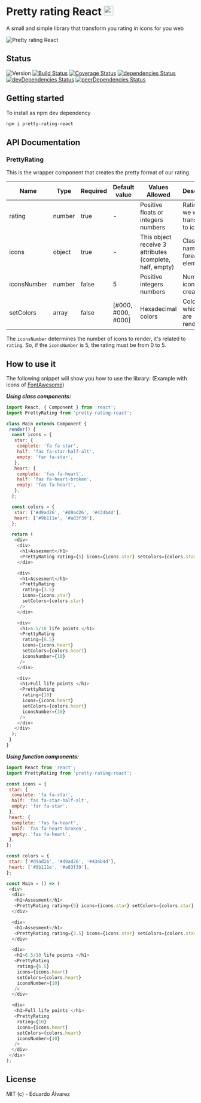 # Pretty rating React <img src="https://cdn.iconscout.com/icon/free/png-256/typescript-1174965.png" width="25" height="25" />

A small and simple library that transform you rating in icons for you web

![Pretty rating React](https://imgur.com/Pd1vf7k.png 'How to see pretty-rating-react')

## Status

![Version](https://img.shields.io/npm/v/pretty-rating-react.svg) [![Build Status](https://travis-ci.org/Proskynete/pretty-rating-react.svg?branch=master)](https://travis-ci.org/Proskynete/pretty-rating-react) [![Coverage Status](https://coveralls.io/repos/github/Proskynete/pretty-rating-react/badge.svg?branch=master)](https://coveralls.io/github/Proskynete/pretty-rating-react?branch=master) [![dependencies Status](https://david-dm.org/proskynete/pretty-rating-react/status.svg)](https://david-dm.org/proskynete/pretty-rating-react) [![devDependencies Status](https://david-dm.org/proskynete/pretty-rating-react/dev-status.svg)](https://david-dm.org/proskynete/pretty-rating-react?type=dev) [![peerDependencies Status](https://david-dm.org/proskynete/pretty-rating-react/peer-status.svg)](https://david-dm.org/proskynete/pretty-rating-react?type=peer)

## Getting started

To install as npm dev dependency

```sh
npm i pretty-rating-react
```

## API Documentation

### PrettyRating

This is the wrapper component that creates the pretty format of our rating.

| Name        | Type   | Required | Default value      | Values Allowed                                           | Description                            |
| ----------- | ------ | -------- | ------------------ | -------------------------------------------------------- | -------------------------------------- |
| rating      | number | true     | -                  | Positive floats or integers numbers                      | Rating that we will transform to icons |
| icons       | object | true     | -                  | This object receive 3 attributes (complete, half, empty) | Class names foreach elements           |
| iconsNumber | number | false    | 5                  | Positive integers numbers                                | Number of icons to create              |
| setColors   | array  | false    | [#000, #000, #000] | Hexadecimal colors                                       | Colors with which icons are rendered   |

The `iconsNumber` determines the number of icons to render, it's related to `rating`. So, if the `iconsNumber` is 5, the rating must be from 0 to 5.

## How to use it

The following snippet will show you how to use the library: (Example with icons of [FontAwesome](https://fontawesome.com/))

**_Using class components:_**

```js
import React, { Component } from 'react';
import PrettyRating from 'pretty-rating-react';

class Main extends Component {
 render() {
  const icons = {
   star: {
    complete: 'fa fa-star',
    half: 'fas fa-star-half-alt',
    empty: 'far fa-star',
   },
   heart: {
    complete: 'fas fa-heart',
    half: 'fas fa-heart-broken',
    empty: 'fas fa-heart',
   },
  };

  const colors = {
   star: ['#d9ad26', '#d9ad26', '#434b4d'],
   heart: ['#9b111e', '#a83f39'],
  };

  return (
   <div>
    <div>
     <h1>Assesment</h1>
     <PrettyRating rating={5} icons={icons.star} setColors={colors.star} />
    </div>

    <div>
     <h1>Assesment</h1>
     <PrettyRating
      rating={3.5}
      icons={icons.star}
      setColors={colors.star}
     />
    </div>

    <div>
     <h1>6.5/10 life points </h1>
     <PrettyRating
      rating={6.5}
      icons={icons.heart}
      setColors={colors.heart}
      iconsNumber={10}
     />
    </div>

    <div>
     <h1>Full life points </h1>
     <PrettyRating
      rating={10}
      icons={icons.heart}
      setColors={colors.heart}
      iconsNumber={10}
     />
    </div>
   </div>
  );
 }
}
```

**_Using function components:_**

```js
import React from 'react';
import PrettyRating from 'pretty-rating-react';

const icons = {
 star: {
  complete: 'fa fa-star',
  half: 'fas fa-star-half-alt',
  empty: 'far fa-star',
 },
 heart: {
  complete: 'fas fa-heart',
  half: 'fas fa-heart-broken',
  empty: 'fas fa-heart',
 },
};

const colors = {
 star: ['#d9ad26', '#d9ad26', '#434b4d'],
 heart: ['#9b111e', '#a83f39'],
};

const Main = () => (
 <div>
  <div>
   <h1>Assesment</h1>
   <PrettyRating rating={5} icons={icons.star} setColors={colors.star} />
  </div>

  <div>
   <h1>Assesment</h1>
   <PrettyRating rating={3.5} icons={icons.star} setColors={colors.star} />
  </div>

  <div>
   <h1>6.5/10 life points </h1>
   <PrettyRating
    rating={6.5}
    icons={icons.heart}
    setColors={colors.heart}
    iconsNumber={10}
   />
  </div>

  <div>
   <h1>Full life points </h1>
   <PrettyRating
    rating={10}
    icons={icons.heart}
    setColors={colors.heart}
    iconsNumber={10}
   />
  </div>
 </div>
);
```

## License

MIT (c) - Eduardo Álvarez
